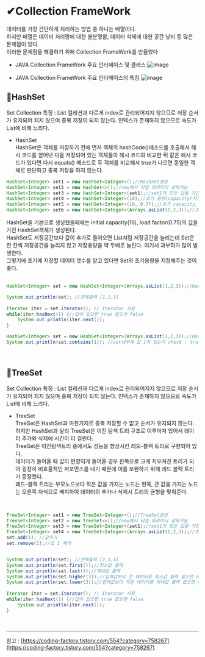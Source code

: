 # ✔Collection FrameWork
 데이터를 가장 간단하게 처리하는 방법 중 하나는 배열이다.<br>
 하지만 배열은 데이터 처리량에 대한 불분명함, 데이터 삭제에 대한 공간 낭비 등 많은 문제점이 있다.<br>
 이러한 문제점을 해결하기 위해 Collection FrameWork를 만들었다
 
 
- JAVA Collection FrameWork 주요 인터페이스 및 클래스
![image](https://user-images.githubusercontent.com/91520114/150637423-72c59c65-ea1b-41b9-8271-2fc2d003ef84.png)<br>

- JAVA Collection FrameWork 주요 인터페이스의 특징
![image](https://user-images.githubusercontent.com/91520114/150637858-2f751599-994f-4a73-9d24-1bfb17441810.png)<br>


📌HashSet
---
Set Collection 특징 : List 컬레션과 다르게 index로 관리되어지지 않으므로 저장 순서가 유지되어 지지 않으며 중복 저장이 되지 않는다.
인덱스가 존재하지 않으므로 속도가 List에 비해 느리다.<br>

- HashSet<br>
HashSet은 객체를 저장하기 전에 먼저 객체의 hashCode()메소드를 호출해서 해시 코드를 얻어낸 다음 저장되어 있는 객체들의 해시 코드와 비교한 뒤 같은 해시 코드가 있다면 다시 equals() 메소드로 두 객체를 비교해서 true가 나오면 동일한 객체로 판단하고 중복 저장을 하지 않는다.<br>
```java
HashSet<Integer> set1 = new HashSet<Integer>();//HashSet생성
HashSet<Integer> set2 = new HashSet<>();//new에서 타입 파라미터 생략가능
HashSet<Integer> set3 = new HashSet<Integer>(set1);//set1의 모든 값을 가진 HashSet생성
HashSet<Integer> set4 = new HashSet<Integer>(10);//초기 용량(capacity)지정
HashSet<Integer> set5 = new HashSet<Integer>(10, 0.7f);//초기 capacity,load factor지정
HashSet<Integer> set6 = new HashSet<Integer>(Arrays.asList(1,2,3));//초기값 지정
```
HashSet을 기본으로 생성했을때에는 initial capacity(16), load factor(0.75)의 값을 가진 HashSet객체가 생성된다.<br>
HashSet도 저장공간보다 값이 추가로 들어오면 List처럼 저장공간을 늘리는데 Set은 한 칸씩 저장공간을 늘리지 않고 저장용량을 약 두배로 늘린다. 여기서 과부하가 많이 발생한다.<br>
그렇기에 초기에 저장할 데이터 갯수를 알고 있다면 Set의 초기용량을 지정해주는 것이 좋다.<br>
<br>
```java
HashSet<Integer> set = new HashSet<Integer>(Arrays.asList(1,2,3));//HashSet생성

System.out.println(set); //전체출력 [1,2,3]
		
Iterator iter = set.iterator();	// Iterator 사용
while(iter.hasNext()) {//값이 있으면 true 없으면 false
    System.out.println(iter.next());
}

HashSet<Integer> set = new HashSet<Integer>(Arrays.asList(1,2,3));//HashSet생성
System.out.println(set.contains(1)); //set내부에 값 1이 있는지 check : true
```
<br>

📌TreeSet
---
Set Collection 특징 : List 컬레션과 다르게 index로 관리되어지지 않으므로 저장 순서가 유지되어 지지 않으며 중복 저장이 되지 않는다.
인덱스가 존재하지 않으므로 속도가 List에 비해 느리다.<br>

- TreeSet<br>
TreeSet은 HashSet과 마찬가지로 중복 저장할 수 없고 순서가 유지되지 않는다.<br>
하지만 HashSet과 달리 TreeSet은 이진 탐색 트리 구조로 이루어져 있어서 데이터 추가와 삭제에 시간이 더 걸린다.<br>
TreeSet은 이진탐색트리 중에서도 성능을 향상시킨 레드-블랙 트리로 구현되어 있다.<br>
데이터가 들어올 때 값이 편향되게 들어올 경우 한쪽으로 크게 치우쳐진 트리가 되어 굉장히 비효율적인 퍼포먼스를 내기 때문에 이를 보완하기 위해 레드 블랙 트리가 등장했다.<br>
레드-블랙 트리는 부모노드보다 작은 값을 가지는 노드는 왼쪽, 큰 값을 가지는 노드는 오른쪽 자식으로 배치하여 데이터의 추가나 삭제시 트리의 균형을 맞춰준다.<br>
<br>

```java
TreeSet<Integer> set1 = new TreeSet<Integer>();//TreeSet생성
TreeSet<Integer> set2 = new TreeSet<>();//new에서 타입 파라미터 생략가능
TreeSet<Integer> set3 = new TreeSet<Integer>(set1);//set1의 모든 값을 가진 TreeSet생성
TreeSet<Integer> set4 = new TreeSet<Integer>(Arrays.asList(1,2,3));//초기값 지정
set.add(1); //값추가
set.remove(1);//값 1 제거


System.out.println(set); //전체출력 [2,3,4]
System.out.println(set.first());//최소값 출력
System.out.println(set.last());//최대값 출력
System.out.println(set.higher(3));//입력값보다 큰 데이터중 최소값 출력 없으면 null
System.out.println(set.lower(3));//입력값보다 작은 데이터중 최대값 출력 없으면 null
		
Iterator iter = set.iterator();	// Iterator 사용
while(iter.hasNext()) {//값이 있으면 true 없으면 false
    System.out.println(iter.next());
}
```
<br>



***

참고 : [https://coding-factory.tistory.com/554?category=758267](https://coding-factory.tistory.com/554?category=758267)
